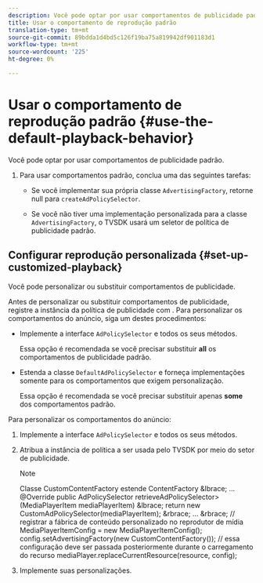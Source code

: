 ```yaml
---
description: Você pode optar por usar comportamentos de publicidade padrão.
title: Usar o comportamento de reprodução padrão
translation-type: tm+mt
source-git-commit: 89bdda1d4bd5c126f19ba75a819942df901183d1
workflow-type: tm+mt
source-wordcount: '225'
ht-degree: 0%

---
```



# Usar o comportamento de reprodução padrão {#use-the-default-playback-behavior}

Você pode optar por usar comportamentos de publicidade padrão.

1. Para usar comportamentos padrão, conclua uma das seguintes tarefas:

   * Se você implementar sua própria classe `AdvertisingFactory`, retorne null para `createAdPolicySelector`.

   * Se você não tiver uma implementação personalizada para a classe `AdvertisingFactory`, o TVSDK usará um seletor de política de publicidade padrão.

## Configurar reprodução personalizada {#set-up-customized-playback}

Você pode personalizar ou substituir comportamentos de publicidade.

Antes de personalizar ou substituir comportamentos de publicidade, registre a instância da política de publicidade com .
Para personalizar os comportamentos do anúncio, siga um destes procedimentos:

* Implemente a interface `AdPolicySelector` e todos os seus métodos.

   Essa opção é recomendada se você precisar substituir **all** os comportamentos de publicidade padrão.

* Estenda a classe `DefaultAdPolicySelector` e forneça implementações somente para os comportamentos que exigem personalização.

   Essa opção é recomendada se você precisar substituir apenas **some** dos comportamentos padrão.

Para personalizar os comportamentos do anúncio:

1. Implemente a interface `AdPolicySelector` e todos os seus métodos.
1. Atribua a instância de política a ser usada pelo TVSDK por meio do setor de publicidade.

   >[!NOTE]
   >
   >Classe CustomContentFactory estende ContentFactory &amp;lbrace;
   >...
   >@Override
   >public AdPolicySelector retrieveAdPolicySelector>(MediaPlayerItem mediaPlayerItem) &amp;lbrace;
   >return new CustomAdPolicySelector(mediaPlayerItem);
   >&amp;rbrace;
   >...
   >&amp;rbrace;
   >// registrar a fábrica de conteúdo personalizado no reprodutor de mídia
   >MediaPlayerItemConfig = new MediaPlayerItemConfig();
   >config.setAdvertisingFactory(new CustomContentFactory());
   >// essa configuração deve ser passada posteriormente durante o carregamento do recurso
   >mediaPlayer.replaceCurrentResource(resource, config);

1. Implemente suas personalizações.
